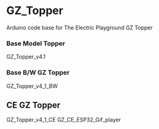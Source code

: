# GZ_Topper
Arduino code base for The Electric Playground GZ Topper

### Base Model Topper
GZ_Topper_v4.1

### Base B/W GZ Topper
GZ_Topper_v4_1_BW

## CE GZ Topper
GZ_Topper_v4_1_CE
GZ_CE_ESP32_Gif_player
